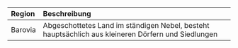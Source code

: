 | Region | Beschreibung |
|:------------|:----------------|
| Barovia | Abgeschottetes Land im ständigen Nebel, besteht hauptsächlich aus kleineren Dörfern und Siedlungen |
